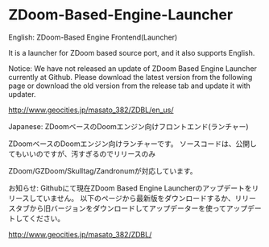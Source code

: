 # ZDoom-Based-Engine-Launcher

English:
ZDoom-Based Engine Frontend(Launcher)

It is a launcher for ZDoom based source port, and it also supports English.

Notice:
We have not released an update of ZDoom Based Engine Launcher currently at Github.
Please download the latest version from the following page or download the old version from the release tab and update it with updater.

http://www.geocities.jp/masato_382/ZDBL/en_us/

Japanese:
ZDoomベースのDoomエンジン向けフロントエンド(ランチャー)

ZDoomベースのDoomエンジン向けランチャーです。
ソースコードは、公開してもいいのですが、汚すぎるのでリリースのみ

ZDoom/GZDoom/Skulltag/Zandronumが対応しています。

お知らせ:
Githubにて現在ZDoom Based Engine Launcherのアップデートをリリースしていません。
以下のページから最新版をダウンロードするか、リリースタブから旧バージョンをダウンロードしてアップデーターを使ってアップデートしてください。

http://www.geocities.jp/masato_382/ZDBL/
